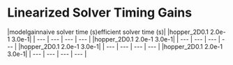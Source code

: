 # Linearized Solver Timing Gains
|modelgainnaive solver time (s)efficient solver time (s)|
|hopper_2D0.1 2.0e-1 3.0e-1|
| --- | --- | --- | --- |
|hopper_2D0.1 2.0e-1 3.0e-1|
| --- | --- | --- | --- |
|hopper_2D0.1 2.0e-1 3.0e-1|
| --- | --- | --- | --- |
|hopper_2D0.1 2.0e-1 3.0e-1|
| --- | --- | --- | --- |
